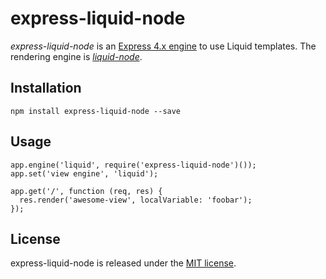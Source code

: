# express-liquid-node

*express-liquid-node* is an [Express 4.x engine](http://expressjs.com/api.html#app.engine) to use Liquid templates. The rendering engine is [*liquid-node*](http://github.com/sirlantis/liquid-node).

## Installation

```
npm install express-liquid-node --save
```

## Usage

```
app.engine('liquid', require('express-liquid-node')());
app.set('view engine', 'liquid');

app.get('/', function (req, res) {
  res.render('awesome-view', localVariable: 'foobar');
});
```

## License

express-liquid-node is released under the [MIT license](http://www.opensource.org/licenses/MIT).
